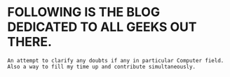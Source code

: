 # FOLLOWING IS THE BLOG DEDICATED TO ALL GEEKS OUT THERE.

	An attempt to clarify any doubts if any in particular Computer field.
	Also a way to fill my time up and contribute simultaneously.